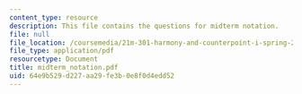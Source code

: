 ```yaml
---
content_type: resource
description: This file contains the questions for midterm notation.
file: null
file_location: /coursemedia/21m-301-harmony-and-counterpoint-i-spring-2005/64e9b529d227aa29fe3b0e8f0d4edd52_midterm_notation.pdf
file_type: application/pdf
resourcetype: Document
title: midterm_notation.pdf
uid: 64e9b529-d227-aa29-fe3b-0e8f0d4edd52
---
```

